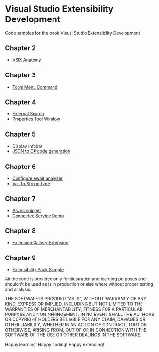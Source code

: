 # Visual Studio Extensibility Development
Code samples for the book Visual Studio Extensibility Development

## Chapter 2
- [VSIX Anatomy](https://github.com/Rishabh-V/Visual-Studio-Extensibility-Development/tree/master/Chapter%202/VSIXAnatomy)

## Chapter 3
- [Tools Menu Command](https://github.com/Rishabh-V/Visual-Studio-Extensibility-Development/tree/master/Chapter%203/ToolsMenuCommand)
## Chapter 4
- [External Search](https://github.com/Rishabh-V/Visual-Studio-Extensibility-Development/tree/master/Chapter%204/ExternalSearch)
- [Properties Tool Window](https://github.com/Rishabh-V/Visual-Studio-Extensibility-Development/tree/master/Chapter%204/PropertiesToolWindow)
## Chapter 5
- [Display Infobar](https://github.com/Rishabh-V/Visual-Studio-Extensibility-Development/tree/master/Chapter%205/DisplayInfoBar)
- [JSON to C# code generation](https://github.com/Rishabh-V/Visual-Studio-Extensibility-Development/tree/master/Chapter%205/JsonToCSharpCodeGeneration)
## Chapter 6
- [Configure Await analyzer](https://github.com/Rishabh-V/Visual-Studio-Extensibility-Development/tree/master/Chapter%206/ConfigureAwaitAnalyzer)
- [Var To Strong type](https://github.com/Rishabh-V/Visual-Studio-Extensibility-Development/tree/master/Chapter%206/VarToStrongType)
## Chapter 7
- [Async snippet](https://github.com/Rishabh-V/Visual-Studio-Extensibility-Development/tree/master/Chapter%204/ExternalSearch)
- [Connected Service Demo](https://github.com/Rishabh-V/Visual-Studio-Extensibility-Development/tree/master/Chapter%207/ConnectedServiceDemo)
## Chapter 8
- [Extension Gallery Extension](https://github.com/Rishabh-V/Visual-Studio-Extensibility-Development/tree/master/Chapter%208/ExtensionGallery)
## Chapter 9
- [Extensibility Pack Sample](https://github.com/Rishabh-V/Visual-Studio-Extensibility-Development/tree/master/Chapter%209/ExtensionPackSample)

All the code is provided only for illustration and learning purposes and shouldn't be used as is in production or else where without proper testing and analysis.


THE SOFTWARE IS PROVIDED "AS IS", WITHOUT WARRANTY OF ANY KIND, EXPRESS OR
IMPLIED, INCLUDING BUT NOT LIMITED TO THE WARRANTIES OF MERCHANTABILITY,
FITNESS FOR A PARTICULAR PURPOSE AND NONINFRINGEMENT. IN NO EVENT SHALL THE
AUTHORS OR COPYRIGHT HOLDERS BE LIABLE FOR ANY CLAIM, DAMAGES OR OTHER
LIABILITY, WHETHER IN AN ACTION OF CONTRACT, TORT OR OTHERWISE, ARISING FROM,
OUT OF OR IN CONNECTION WITH THE SOFTWARE OR THE USE OR OTHER DEALINGS IN THE
SOFTWARE.

Happy learning! Happy coding! Happy extending!
